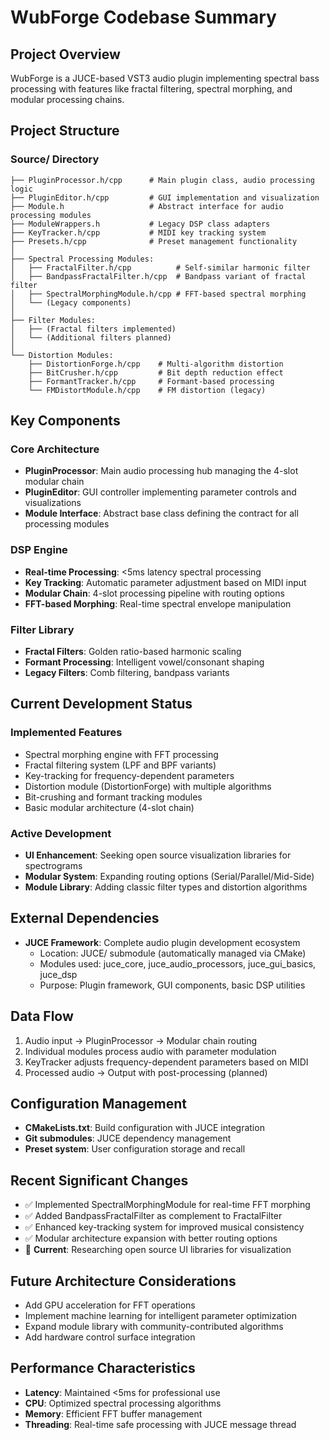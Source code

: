 # WubForge Codebase Summary

## Project Overview
WubForge is a JUCE-based VST3 audio plugin implementing spectral bass processing with features like fractal filtering, spectral morphing, and modular processing chains.

## Project Structure

### Source/ Directory
```
├── PluginProcessor.h/cpp      # Main plugin class, audio processing logic
├── PluginEditor.h/cpp         # GUI implementation and visualization
├── Module.h                   # Abstract interface for audio processing modules
├── ModuleWrappers.h           # Legacy DSP class adapters
├── KeyTracker.h/cpp           # MIDI key tracking system
├── Presets.h/cpp              # Preset management functionality
│
├── Spectral Processing Modules:
│   ├── FractalFilter.h/cpp          # Self-similar harmonic filter
│   ├── BandpassFractalFilter.h/cpp  # Bandpass variant of fractal filter
│   ├── SpectralMorphingModule.h/cpp # FFT-based spectral morphing
│   └── (Legacy components)
│
├── Filter Modules:
│   ├── (Fractal filters implemented)
│   └── (Additional filters planned)
│
└── Distortion Modules:
    ├── DistortionForge.h/cpp    # Multi-algorithm distortion
    ├── BitCrusher.h/cpp         # Bit depth reduction effect
    ├── FormantTracker.h/cpp     # Formant-based processing
    └── FMDistortModule.h/cpp    # FM distortion (legacy)
```

## Key Components

### Core Architecture
- **PluginProcessor**: Main audio processing hub managing the 4-slot modular chain
- **PluginEditor**: GUI controller implementing parameter controls and visualizations
- **Module Interface**: Abstract base class defining the contract for all processing modules

### DSP Engine
- **Real-time Processing**: <5ms latency spectral processing
- **Key Tracking**: Automatic parameter adjustment based on MIDI input
- **Modular Chain**: 4-slot processing pipeline with routing options
- **FFT-based Morphing**: Real-time spectral envelope manipulation

### Filter Library
- **Fractal Filters**: Golden ratio-based harmonic scaling
- **Formant Processing**: Intelligent vowel/consonant shaping
- **Legacy Filters**: Comb filtering, bandpass variants

## Current Development Status

### Implemented Features
- Spectral morphing engine with FFT processing
- Fractal filtering system (LPF and BPF variants)
- Key-tracking for frequency-dependent parameters
- Distortion module (DistortionForge) with multiple algorithms
- Bit-crushing and formant tracking modules
- Basic modular architecture (4-slot chain)

### Active Development
- **UI Enhancement**: Seeking open source visualization libraries for spectrograms
- **Modular System**: Expanding routing options (Serial/Parallel/Mid-Side)
- **Module Library**: Adding classic filter types and distortion algorithms

## External Dependencies
- **JUCE Framework**: Complete audio plugin development ecosystem
  - Location: JUCE/ submodule (automatically managed via CMake)
  - Modules used: juce_core, juce_audio_processors, juce_gui_basics, juce_dsp
  - Purpose: Plugin framework, GUI components, basic DSP utilities

## Data Flow
1. Audio input → PluginProcessor → Modular chain routing
2. Individual modules process audio with parameter modulation
3. KeyTracker adjusts frequency-dependent parameters based on MIDI
4. Processed audio → Output with post-processing (planned)

## Configuration Management
- **CMakeLists.txt**: Build configuration with JUCE integration
- **Git submodules**: JUCE dependency management
- **Preset system**: User configuration storage and recall

## Recent Significant Changes
- ✅ Implemented SpectralMorphingModule for real-time FFT morphing
- ✅ Added BandpassFractalFilter as complement to FractalFilter
- ✅ Enhanced key-tracking system for improved musical consistency
- ✅ Modular architecture expansion with better routing options
- 🔄 **Current**: Researching open source UI libraries for visualization

## Future Architecture Considerations
- Add GPU acceleration for FFT operations
- Implement machine learning for intelligent parameter optimization
- Expand module library with community-contributed algorithms
- Add hardware control surface integration

## Performance Characteristics
- **Latency**: Maintained <5ms for professional use
- **CPU**: Optimized spectral processing algorithms
- **Memory**: Efficient FFT buffer management
- **Threading**: Real-time safe processing with JUCE message thread
